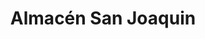 ---
title: "Almacén San Joaquin"
url: /chimbarongo/almacen-san-joaquin/
shop: tienda de variedades
---